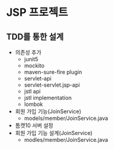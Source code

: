 # JSP 프로젝트

## TDD를 통한 설계
- 의존성 추가
    - junit5
    - mockito
    - maven-sure-fire plugin
    - servlet-api
    - servlet-servlet.jsp-api
    - jstl api
    - jstl implementation
    - lombok
- 회원 가입 기능(JoinService)
   - models/member/JoinService.java
- 톰캣10 서버 설정
- 회원 가입 기능 설계(JoinService)
   - modles/member/JoinService.java
